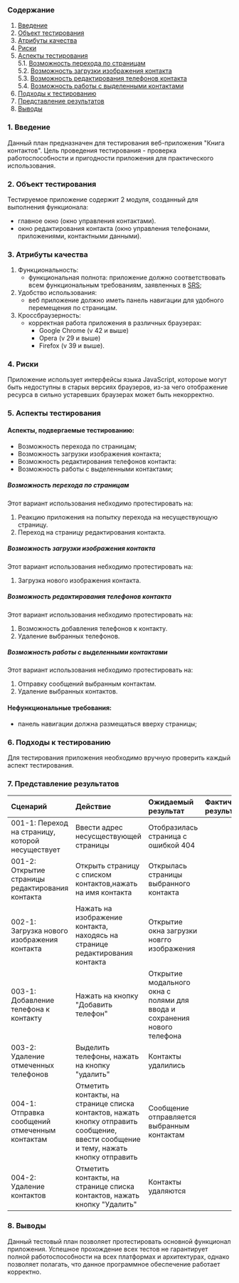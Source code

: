 ### Содержание
1. [Введение](#1)
2. [Объект тестирования](#2)
3. [Атрибуты качества](#3)
4. [Риски](#4)
5. [Аспекты тестирования](#5)<br>
  5.1. [Возможность перехода по страницам](#001)<br>
  5.2. [Возможность загрузки изображения контакта](#002)<br>
  5.3. [Возможность редактирования телефонов контакта](#003)<br>
  5.4. [Возможность работы с выделенными контактами](#004)<br>
6. [Подходы к тестированию](#6)
7. [Представление результатов](#7)
8. [Выводы](#8)


<a name="1"></a>
### 1. Введение
Данный план предназначен для тестирования веб-приложения "Книга контактов". Цель проведения тестирования - проверка работоспособности и пригодности приложения для практического использования.

<a name="2"></a>
### 2. Объект тестирования
Тестируемое приложение содержит 2 модуля, созданный для выполнения функционала:
 - главное окно (окно управления контактами).
 - окно редактирования контакта (окно управления телефонами, приложениями, контактными данными).


<a name="3"></a>
### 3. Атрибуты качества
1. Функциональность:
    - функциональная полнота: приложение должно соответствовать всем функциональным требованиям, заявленных в [SRS](https://github.com/evgenyv13/ContBook/blob/master/docs/Project%20Documentation/SRS.md#3.1);
2. Удобство использования:
    - веб приложение должно иметь панель навигации для удобного перемещения по страницам.
3. Кроссбраузерность:
    - корректная работа приложения в различных браузерах:
      - Google Chrome (v 42 и выше)
      - Opera (v 29 и выше)
      - Firefox (v 39 и выше).

<a name="4"></a>
### 4. Риски
Приложение использует интерфейсы языка JavaScript, котороые могут быть недоступны в старых версиях браузеров, из-за чего отображение ресурса в сильно устаревших браузерах может быть некорректно.


<a name="5"></a>
### 5. Аспекты тестирования

#### Аспекты, подвергаемые тестированию:
- Возможность перехода по страницам;
- Возможность загрузки изображения контакта;
- Возможность редактирования телефонов контакта:
- Возможность работы с выделенными контактами;

<a name="001"></a>
##### Возможность перехода по страницам
Этот вариант использования небходимо протестировать на:
1. Реакцию приложения на попытку перехода на несуществующую страницу.
2. Переход на страницу редактирования контакта.

<a name="002"></a>
##### Возможность загрузки изображения контакта
Этот вариант использования небходимо протестировать на:
1. Загрузка нового изображения контакта.

<a name="003"></a>
##### Возможность редактирования телефонов контакта
Этот вариант использования небходимо протестировать на:
1. Возможность добавления телефонов к контакту.
2. Удаление выбранных телефонов.

<a name="004"></a>
##### Возможность работы с выделенными контактами
Этот вариант использования небходимо протестировать на:
1. Отправку сообщений выбранным контактам.
2. Удаление выбранных контактов.

#### Нефункциональные требования:
- панель навигации должна размещаться вверху страницы;

<a name="6"></a>
### 6. Подходы к тестированию
Для тестирования приложения необходимо вручную проверить каждый аспект тестирования.

<a name="7"></a>
### 7. Представление результатов
|Сценарий|Действие|Ожидаемый результат|Фактический результат| Оценка|
|:---|:---|:---|:---|:---|
|001-1: Переход на страницу, которой несуществует| Ввести адрес несусществующей страницы| Отобразилась страница с ошибкой 404|||
|001-2: Открытие страницы редактирования контакта| Открыть страницу с списком контактов,нажать на имя контакта|Открылась страницы выбранного контакта |||
|002-1: Загрузка нового изображения контакта| Нажать на изображение контакта, находясь на странице редактирования контакта| Открытие окна загрузки новгго изображения|||
|003-1: Добавление телефона к контакту| Нажать на кнопку "Добавить телефон" |Открытие модального окна с полями для ввода и сохранения нового телефона|||
|003-2: Удаление отмеченных телефонов| Выделить телефоны, нажать на кнопку "удалить" | Контакты удалились|||
|004-1: Отправка сообщений отмеченным контактам| Отметить контакты, на странице списка контактов, нажать кнопку отправить сообщение, ввести сообщение и тему, нажать кнопку отправить|Сообщение отправляется выбранным контактам|||
|004-2: Удаление контактов|  Отметить контакты, на странице списка контактов, нажать кнопку "Удалить"|Контакты удаляются|||


<a name="8"></a>
### 8. Выводы
Данный тестовый план позволяет протестировать основной функционал приложения. Успешное прохождение всех тестов не гарантирует полной работоспособности на всех платформах и архитектурах, однако позволяет полагать, что данное программное обеспечение работает корректно.
